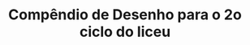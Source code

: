 ---
ref: sol-030-0247
title: "Compêndio de Desenho para o 2o ciclo do liceu"
author_name: ["unknown author"]
publisher: ["Porto Editora"]
year: y1972
origin: ["Portugal"]
formats: [book, book-cover]
disciplines: [graphic-design, typography, pattern]
tags: ["blind emboss"]
layout: artifact
status: ["production"]
published: false
int_published: false
image_count:
date_added: 2023-06-16
batch: /ladra15Abril/1
---